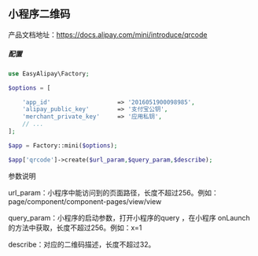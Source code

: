 ## 小程序二维码

产品文档地址：https://docs.alipay.com/mini/introduce/qrcode

##### 配置
```php
use EasyAlipay\Factory;

$options = [

    'app_id'                   => '2016051900098985',
    'alipay_public_key'        => '支付宝公钥',
    'merchant_private_key'     => '应用私钥',
    // ...
];

$app = Factory::mini($options);

$app['qrcode']->create($url_param,$query_param,$describe);
```
参数说明

url_param：小程序中能访问到的页面路径，长度不超过256。例如：page/component/component-pages/view/view

query_param：小程序的启动参数，打开小程序的query ，在小程序 onLaunch的方法中获取，长度不超过256。例如：x=1

describe：对应的二维码描述，长度不超过32。
